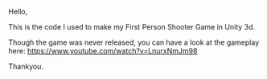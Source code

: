 Hello,

This is the code I used to make my First Person Shooter Game in Unity 3d.

Though the game was never released, you can have a look at the gameplay here: https://www.youtube.com/watch?v=LnurxNmJm98

Thankyou.
